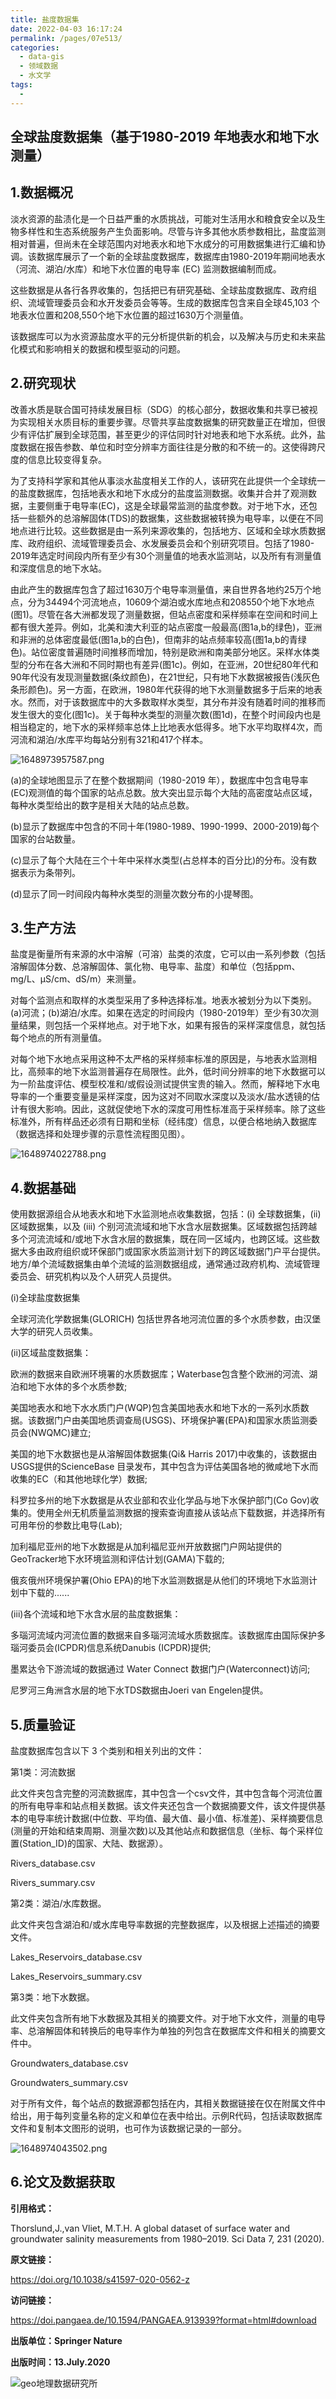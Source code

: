 ```yaml
---
title: 盐度数据集
date: 2022-04-03 16:17:24
permalink: /pages/07e513/
categories:
  - data-gis
  - 领域数据
  - 水文学
tags:
  - 
---
```

## 全球盐度数据集（基于1980-2019 年地表水和地下水测量）

## **1.数据概况**

淡水资源的盐渍化是一个日益严重的水质挑战，可能对生活用水和粮食安全以及生物多样性和生态系统服务产生负面影响。尽管与许多其他水质参数相比，盐度监测相对普遍，但尚未在全球范围内对地表水和地下水成分的可用数据集进行汇编和协调。该数据库展示了一个新的全球盐度数据库，数据库由1980-2019年期间地表水（河流、湖泊/水库）和地下水位置的电导率 (EC) 监测数据编制而成。

这些数据是从各行各界收集的，包括把已有研究基础、全球盐度数据库、政府组织、流域管理委员会和水开发委员会等等。生成的数据库包含来自全球45,103 个地表水位置和208,550个地下水位置的超过1630万个测量值。

该数据库可以为水资源盐度水平的元分析提供新的机会，以及解决与历史和未来盐化模式和影响相关的数据和模型驱动的问题。



## **2.研究现状**

改善水质是联合国可持续发展目标（SDG）的核心部分，数据收集和共享已被视为实现相关水质目标的重要步骤。尽管共享盐度数据集的研究数量正在增加，但很少有评估扩展到全球范围，甚至更少的评估同时针对地表和地下水系统。此外，盐度数据在报告参数、单位和时空分辨率方面往往是分散的和不统一的。这使得跨尺度的信息比较变得复杂。

为了支持科学家和其他从事淡水盐度相关工作的人，该研究在此提供一个全球统一的盐度数据库，包括地表水和地下水成分的盐度监测数据。收集并合并了观测数据，主要侧重于电导率(EC)，这是全球最常监测的盐度参数。对于地下水，还包括一些额外的总溶解固体(TDS)的数据集，这些数据被转换为电导率，以便在不同地点进行比较。这些数据是由一系列来源收集的，包括地方、区域和全球水质数据库、政府组织、流域管理委员会、水发展委员会和个别研究项目。包括了1980-2019年选定时间段内所有至少有30个测量值的地表水监测站，以及所有有测量值和深度信息的地下水站。

由此产生的数据库包含了超过1630万个电导率测量值，来自世界各地约25万个地点，分为34494个河流地点，10609个湖泊或水库地点和208550个地下水地点(图1)。尽管在各大洲都发现了测量数据，但站点密度和采样频率在空间和时间上都有很大差异。例如，北美和澳大利亚的站点密度一般最高(图1a,b的绿色)，亚洲和非洲的总体密度最低(图1a,b的白色)，但南非的站点频率较高(图1a,b的青绿色)。站位密度普遍随时间推移而增加，特别是欧洲和南美部分地区。采样水体类型的分布在各大洲和不同时期也有差异(图1c)。例如，在亚洲，20世纪80年代和90年代没有发现测量数据(条纹颜色)，在21世纪，只有地下水数据被报告(浅灰色条形颜色)。另一方面，在欧洲，1980年代获得的地下水测量数据多于后来的地表水。然而，对于该数据库中的大多数取样水类型，其分布并没有随着时间的推移而发生很大的变化(图1c)。关于每种水类型的测量次数(图1d)，在整个时间段内也是相当稳定的，地下水的采样频率总体上比地表水低得多。地下水平均取样4次，而河流和湖泊/水库平均每站分别有321和417个样本。

![1648973957587.png](http://pics.landcover100.com/pics///6249588820a61.png)

(a)的全球地图显示了在整个数据期间（1980-2019 年），数据库中包含电导率(EC)观测值的每个国家的站点总数。放大突出显示每个大陆的高密度站点区域，每种水类型给出的数字是相关大陆的站点总数。

(b)显示了数据库中包含的不同十年(1980-1989、1990-1999、2000-2019)每个国家的台站数量。

(c)显示了每个大陆在三个十年中采样水类型(占总样本的百分比)的分布。没有数据表示为条带列。

(d)显示了同一时间段内每种水类型的测量次数分布的小提琴图。



## **3.生产方法**

盐度是衡量所有来源的水中溶解（可溶）盐类的浓度，它可以由一系列参数（包括溶解固体分数、总溶解固体、氯化物、电导率、盐度）和单位（包括ppm、mg/L、μS/cm、dS/m）来测量。

对每个监测点和取样的水类型采用了多种选择标准。地表水被划分为以下类别。(a)河流；(b)湖泊/水库。如果在选定的时间段内（1980-2019年）至少有30次测量结果，则包括一个采样地点。对于地下水，如果有报告的采样深度信息，就包括每个地点的所有测量值。

对每个地下水地点采用这种不太严格的采样频率标准的原因是，与地表水监测相比，高频率的地下水监测普遍存在局限性。此外，低时间分辨率的地下水数据可以为一阶盐度评估、模型校准和/或假设测试提供宝贵的输入。然而，解释地下水电导率的一个重要变量是采样深度，因为这对不同取水深度以及淡水/盐水透镜的估计有很大影响。因此，这就促使地下水的深度可用性标准高于采样频率。除了这些标准外，所有样品还必须有日期和坐标（经纬度）信息，以便合格地纳入数据库（数据选择和处理步骤的示意性流程图见图）。

![1648974022788.png](http://pics.landcover100.com/pics///624958c9b6eaa.png)



## **4.数据基础**

使用数据源组合从地表水和地下水监测地点收集数据，包括：(i) 全球数据集，(ii) 区域数据集，以及 (iii) 个别河流流域和地下水含水层数据集。区域数据包括跨越多个河流流域和/或地下水含水层的数据集，既在同一区域内，也跨区域。这些数据大多由政府组织或环保部门或国家水质监测计划下的跨区域数据门户平台提供。地方/单个流域数据集由单个流域的监测数据组成，通常通过政府机构、流域管理委员会、研究机构以及个人研究人员提供。

(i)全球盐度数据集

全球河流化学数据集(GLORICH) 包括世界各地河流位置的多个水质参数，由汉堡大学的研究人员收集。

(ii)区域盐度数据集：

欧洲的数据来自欧洲环境署的水质数据库；Waterbase包含整个欧洲的河流、湖泊和地下水体的多个水质参数;

美国地表水和地下水水质门户(WQP)包含美国地表水和地下水的一系列水质数据。该数据门户由美国地质调查局(USGS)、环境保护署(EPA)和国家水质监测委员会(NWQMC)建立;

美国的地下水数据也是从溶解固体数据集(Qi& Harris 2017)中收集的，该数据由USGS提供的ScienceBase 目录发布，其中包含为评估美国各地的微咸地下水而收集的EC（和其他地球化学）数据;

科罗拉多州的地下水数据是从农业部和农业化学品与地下水保护部门(Co Gov)收集的。使用全州无机质量监测数据的搜索查询直接从该站点下载数据，并选择所有可用年份的参数比电导(Lab);

加利福尼亚州的地下水数据是从加利福尼亚州开放数据门户网站提供的GeoTracker地下水环境监测和评估计划(GAMA)下载的;

俄亥俄州环境保护署(Ohio EPA)的地下水监测数据是从他们的环境地下水监测计划中下载的......

(iii)各个流域和地下水含水层的盐度数据集：

多瑙河流域内河流位置的数据来自多瑙河流域水质数据库。该数据库由国际保护多瑙河委员会(ICPDR)信息系统Danubis (ICPDR)提供;

墨累达令下游流域的数据通过 Water Connect 数据门户(Waterconnect)访问;

尼罗河三角洲含水层的地下水TDS数据由Joeri van Engelen提供。



## **5.质量验证**

盐度数据库包含以下 3 个类别和相关列出的文件：

第1类：河流数据

此文件夹包含完整的河流数据库，其中包含一个csv文件，其中包含每个河流位置的所有电导率和站点相关数据。该文件夹还包含一个数据摘要文件，该文件提供基本的电导率统计数据(中位数、平均值、最大值、最小值、标准差)、采样摘要信息(测量的开始和结束周期、测量次数)以及其他站点和数据信息（坐标、每个采样位置(Station_ID)的国家、大陆、数据源）。

Rivers_database.csv

Rivers_summary.csv

第2类：湖泊/水库数据。

此文件夹包含湖泊和/或水库电导率数据的完整数据库，以及根据上述描述的摘要文件。

Lakes_Reservoirs_database.csv

Lakes_Reservoirs_summary.csv

第3类：地下水数据。

此文件夹包含所有地下水数据及其相关的摘要文件。对于地下水文件，测量的电导率、总溶解固体和转换后的电导率作为单独的列包含在数据库文件和相关的摘要文件中。

Groundwaters_database.csv

Groundwaters_summary.csv

对于所有文件，每个站点的数据源都包括在内，其相关数据链接在仅在附属文件中给出，用于每列变量名称的定义和单位在表中给出。示例R代码，包括读取数据库文件和复制本文图形的说明，也可作为该数据记录的一部分。

![1648974043502.png](http://pics.landcover100.com/pics///624958de3d129.png)



## **6.论文及数据获取**

**引用格式：**

Thorslund,J.,van Vliet, M.T.H. A global dataset of surface water and groundwater salinity measurements from 1980–2019. Sci Data 7, 231 (2020). 

**原文链接：**

https://doi.org/10.1038/s41597-020-0562-z

**访问链接：**

https://doi.pangaea.de/10.1594/PANGAEA.913939?format=html#download

**出版单位：Springer Nature**

**出版时间：13.July.2020**

![geo地理数据研究所](http://pics.landcover100.com/pics///624584e512ace.jpg)